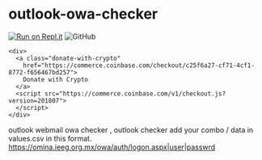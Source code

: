 # outlook-owa-checker

[![Run on Repl.it](https://replit.com/badge/github/cheemzboi/outlook-owa-checker)](https://replit.com/new/github/cheemzboi/outlook-owa-checker)
<img alt="GitHub" src="https://img.shields.io/github/license/cheemzboi/outlook-owa-checker?color=purple&style=plastic">

    <div>
      <a class="donate-with-crypto"
        href="https://commerce.coinbase.com/checkout/c25f6a27-cf71-4cf1-8772-f656467bd257">
        Donate with Crypto
      </a>
      <script src="https://commerce.coinbase.com/v1/checkout.js?version=201807">
      </script>
    </div>


outlook webmail owa checker , outlook checker
add your combo / data in values.csv in this format.
https://omina.ieeg.org.mx/owa/auth/logon.aspx|user|passwrd



